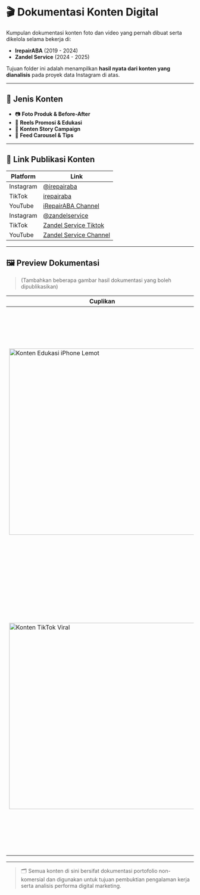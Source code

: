 # 🎬 Dokumentasi Konten Digital

Kumpulan dokumentasi konten foto dan video yang pernah dibuat serta dikelola selama bekerja di:
- **IrepairABA** (2019 - 2024)
- **Zandel Service** (2024 - 2025)

Tujuan folder ini adalah menampilkan **hasil nyata dari konten yang dianalisis** pada proyek data Instagram di atas.

---

## 📸 Jenis Konten
- 📷 **Foto Produk & Before-After**
- 🎥 **Reels Promosi & Edukasi**
- 📢 **Konten Story Campaign**
- 🧩 **Feed Carousel & Tips**

---

## 🔗 Link Publikasi Konten
| Platform | Link |
|-----------|------|
| Instagram | [@irepairaba](https://www.instagram.com/irepairaba) |
| TikTok    | [irepairaba](https://www.tiktok.com/@irepairaba) |
| YouTube   | [iRepairABA Channel](https://www.youtube.com/@irepairaba) |
| Instagram | [@zandelservice](https://www.instagram.com/zandelservice) |
| TikTok    | [Zandel Service Tiktok](https://www.tiktok.com/@zandelservice) |
| YouTube   | [Zandel Service Channel](https://www.youtube.com/@zandelservice) |

---

## 🖼️ Preview Dokumentasi
> (Tambahkan beberapa gambar hasil dokumentasi yang boleh dipublikasikan)

| Cuplikan | Deskripsi |
|-----------|------------|
| <img src="https://github.com/user-attachments/assets/bb10110f-f3cf-44e4-9a7b-260a11ef43d3" alt="Konten Edukasi iPhone Lemot" width="500"/> | Konten video edukatif yang saya produksi dan bawakan sendiri sebagai host, membahas **cara mengatasi iPhone lemot** dengan penjelasan ringan namun informatif. Video ini dipublikasikan di kanal YouTube perusahaan sebagai bagian dari strategi edukasi pelanggan. Hingga saat ini, video tersebut telah meraih **lebih dari 73.000 penayangan**, menjadikannya salah satu konten dengan performa terbaik di kanal tersebut. |
| <img src="https://github.com/user-attachments/assets/96c5376f-b11b-4b3b-a192-d9030df93622" alt="Konten TikTok Viral" width="500"/> | Cuplikan dari salah satu konten **TikTok promosi layanan perbaikan iPhone** yang saya konsep, rekam, dan edit sendiri. Konten ini mengusung pendekatan storytelling ringan dengan fokus pada pengalaman pelanggan, serta berhasil menarik perhatian audiens secara organik. Hingga kini, konten tersebut telah ditonton lebih dari **5,4 juta kali**, menjadikannya salah satu video dengan jangkauan tertinggi di akun TikTok perusahaan. |




---

> 🗂️ Semua konten di sini bersifat dokumentasi portofolio non-komersial dan digunakan untuk tujuan pembuktian pengalaman kerja serta analisis performa digital marketing.
